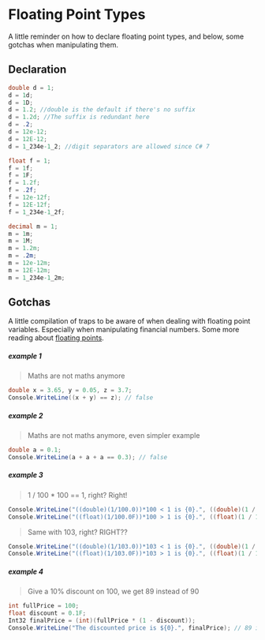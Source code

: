 # Floating Point Types

A little reminder on how to declare floating point types, and below, some gotchas when manipulating them.

## Declaration

```c#
double d = 1;
d = 1d;
d = 1D;
d = 1.2; //double is the default if there's no suffix
d = 1.2d; //The suffix is redundant here
d = .2;
d = 12e-12;
d = 12E-12;
d = 1_234e-1_2; //digit separators are allowed since C# 7

float f = 1;
f = 1f;
f = 1F;
f = 1.2f;
f = .2f;
f = 12e-12f;
f = 12E-12f;
f = 1_234e-1_2f;

decimal m = 1;
m = 1m;
m = 1M;
m = 1.2m;
m = .2m;
m = 12e-12m;
m = 12E-12m;
m = 1_234e-1_2m;
```

## Gotchas

A little compilation of traps to be aware of when dealing with floating point variables. Especially when manipulating financial numbers.
Some more reading about [floating points](https://www.extremeoptimization.com/resources/Articles/FPDotNetConceptsAndFormats.aspx).

##### example 1
> Maths are not maths anymore
```c#
double x = 3.65, y = 0.05, z = 3.7;
Console.WriteLine((x + y) == z); // false
```

##### example 2
> Maths are not maths anymore, even simpler example
```c#
double a = 0.1;
Console.WriteLine(a + a + a == 0.3); // false
```

##### example 3
> 1 / 100 * 100 == 1, right? Right!
  ```c#
Console.WriteLine("((double)(1/100.0))*100 < 1 is {0}.", ((double)(1 / 100.0)) * 100 < 1); // false
Console.WriteLine("((float)(1/100.0F))*100 > 1 is {0}.", ((float)(1 / 100.0F)) * 100 > 1); // false
```
> Same with 103, right? RIGHT??
  ```c#
Console.WriteLine("((double)(1/103.0))*103 < 1 is {0}.", ((double)(1 / 103.0)) * 103 < 1); // true
Console.WriteLine("((float)(1/103.0F))*103 > 1 is {0}.", ((float)(1 / 103.0F)) * 103 > 1); // false
```

##### example 4
> Give a 10% discount on 100, we get 89 instead of 90
  ```c#
int fullPrice = 100;
float discount = 0.1F;
Int32 finalPrice = (int)(fullPrice * (1 - discount));
Console.WriteLine("The discounted price is ${0}.", finalPrice); // 89 instead of 90
```
